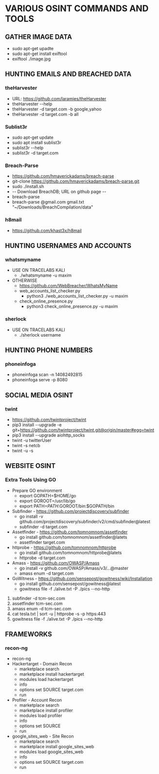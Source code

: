 # VARIOUS OSINT COMMANDS AND TOOLS

## GATHER IMAGE DATA
* sudo apt-get upadte
* sudo apt-get install exiftool
* exiftool ./image.jpg

## HUNTING EMAILS AND BREACHED DATA

### theHarvester
* URL: https://github.com/laramies/theHarvester
* theHarvester --help
* theHarvester -d target.com -b google,yahoo
* theHarvester -d target.com -b all

### Sublist3r
* sudo apt-get update
* sudo apt install sublist3r
* sublist3r --help
* sublist3r -d target.com

### Breach-Parse
* https://github.com/hmaverickadams/breach-parse
* git-clone https://github.com/hmaverickadams/breach-parse.git
* sudo ./install.sh
*  -- Download BreachDB; URL on github page --
* breach-parse
* breach-parse @gmail.com gmail.txt "~/Downloads/BreachCompilation/data"

### h8mail
* https://github.com/khast3x/h8mail

## HUNTING USERNAMES AND ACCOUNTS

### whatsmyname
* USE ON TRACELABS KALI
	* ./whatsmyname -u maxim
* OTHERWISE
	* https://github.com/WebBreacher/WhatsMyName
	* web_accounts_list_checker.py
		* python3 ./web_accounts_list_checker.py -u maxim
	* check_online_presence.py
		* python3 check_online_presence.py -u maxim
	
### sherlock
* USE ON TRACELABS KALI
	* ./sherlock username

## HUNTING PHONE NUMBERS

### phoneinfoga

* phoneinfoga scan -n 14082492815
* phoneinfoga serve -p 8080

## SOCIAL MEDIA OSINT

### twint
* https://github.com/twintproject/twint
* pip3 install --upgrade -e git+https://github.com/twintproject/twint.git@origin/master#egg=twint
* pip3 install --upgrade aiohttp_socks
* twint -u twitterUser
* twint -s netcb
* twint -u <username> -s <search term>
	
## WEBSITE OSINT

### Extra Tools Using GO
* Prepare GO environment
	* export GOPATH=$HOME/go 
	* export GOROOT=/usr/lib/go
	* export PATH=$PATH:$GOROOT/bin:$GOPATH/bin
* Subfinder - https://github.com/projectdiscovery/subfinder
	* go install -v github.com/projectdiscovery/subfinder/v2/cmd/subfinder@latest
	* subfinder -d target.com
* Assetfinder - https://github.com/tomnomnom/assetfinder
	* go install github.com/tomnomnom/assetfinder@latets
	* assetfinder target.com
* httprobe - https://github.com/tomnomnom/httprobe
	* go install github.com/tomnomnom/httprobe@latets
	* httprobe -d target.com
* Amass - https://github.com/OWASP/Amass
	* go install -v github.com/OWASP/Amass/v3/...@master
	* amass enum -d target.com
* GoWitness - https://github.com/sensepost/gowitness/wiki/Installation
	* go install github.com/sensepost/gowitness@latest
	* gowitness file -f ./alive.txt -P ./pics --no-http

1. subfinder -d tcm-sec.com
2. assetfinder tcm-sec.com
3. amass enum -d tcm-sec.com
4. cat tesla.txt | sort -u | httprobe -s -p https:443
5. gowitness file -f ./alive.txt -P ./pics --no-http
	
## FRAMEWORKS
### recon-ng

* recon-ng
* Hackertarget - Domain Recon
	* marketplace search
	* marketplace install hackertarget
	* modules load hackertarget
	* info
	* options set SOURCE target.com
	* run
* Profiler - Account Recon
	* marketplace search
	* marketplace install profiler
	* modules load profiler
	* info
	* options set SOURCE <username>
	* run
* google_sites_web - Site Recon
	* marketplace search
	* marketplace install google_sites_web
	* modules load google_sites_web
	* info
	* options set SOURCE target.com
	* run
